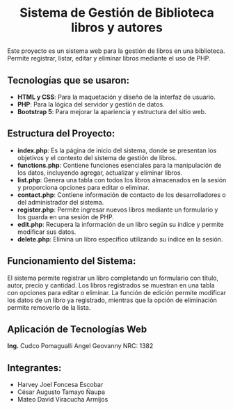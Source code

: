 # **<p align="center">Sistema de Gestión de Biblioteca libros y autores </p>**


Este proyecto es un sistema web para la gestión de libros en una biblioteca. Permite registrar, listar, editar y eliminar libros mediante el uso de PHP.

## Tecnologías que se usaron:
- **HTML y CSS**: Para la maquetación y diseño de la interfaz de usuario.
- **PHP**: Para la lógica del servidor y gestión de datos.
- **Bootstrap 5**: Para mejorar la apariencia y estructura del sitio web.

## Estructura del Proyecto:
- **index.php**: Es la página de inicio del sistema, donde se presentan los objetivos y el contexto del sistema de gestión de libros.
- **functions.php**: Contiene funciones esenciales para la manipulación de los datos, incluyendo agregar, actualizar y eliminar libros.
- **list.php**: Genera una tabla con todos los libros almacenados en la sesión y proporciona opciones para editar o eliminar.
- **contact.php**: Contiene información de contacto de los desarrolladores o del administrador del sistema.
- **register.php**: Permite ingresar nuevos libros mediante un formulario y los guarda en una sesión de PHP.
- **edit.php**: Recupera la información de un libro según su índice y permite modificar sus datos.
- **delete.php**: Elimina un libro específico utilizando su índice en la sesión.

## Funcionamiento del Sistema:
El sistema permite registrar un libro completando un formulario con título, autor, precio y cantidad. Los libros registrados se muestran en una tabla con opciones para editar o eliminar. La función de edición permite modificar los datos de un libro ya registrado, mientras que la opción de eliminación permite removerlo de la lista.

## Aplicación de Tecnologías Web
**Ing.**  Cudco Pomagualli Angel Geovanny 
NRC: 1382

## Integrantes:
- Harvey Joel Foncesa Escobar
- César Augusto Tamayo Ñaupa
- Mateo David Viracucha Armijos
